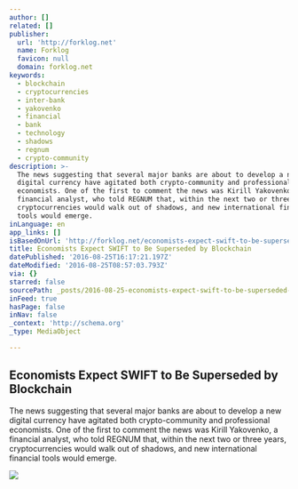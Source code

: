 ```yaml
---
author: []
related: []
publisher:
  url: 'http://forklog.net'
  name: Forklog
  favicon: null
  domain: forklog.net
keywords:
  - blockchain
  - cryptocurrencies
  - inter-bank
  - yakovenko
  - financial
  - bank
  - technology
  - shadows
  - regnum
  - crypto-community
description: >-
  The news suggesting that several major banks are about to develop a new
  digital currency have agitated both crypto-community and professional
  economists. One of the first to comment the news was Kirill Yakovenko, a
  financial analyst, who told REGNUM that, within the next two or three years,
  cryptocurrencies would walk out of shadows, and new international financial
  tools would emerge.
inLanguage: en
app_links: []
isBasedOnUrl: 'http://forklog.net/economists-expect-swift-to-be-superseded-by-blockchain/'
title: Economists Expect SWIFT to Be Superseded by Blockchain
datePublished: '2016-08-25T16:17:21.197Z'
dateModified: '2016-08-25T08:57:03.793Z'
via: {}
starred: false
sourcePath: _posts/2016-08-25-economists-expect-swift-to-be-superseded-by-blockchain.md
inFeed: true
hasPage: false
inNav: false
_context: 'http://schema.org'
_type: MediaObject

---
```

<article style=""><h1>Economists Expect SWIFT to Be Superseded by Blockchain</h1><p>The news suggesting that several major banks are about to develop a new digital currency have agitated both crypto-community and professional economists. One of the first to comment the news was Kirill Yakovenko, a financial analyst, who told REGNUM that, within the next two or three years, cryptocurrencies would walk out of shadows, and new international financial tools would emerge.</p><img src="http://forklog.net/wp-content/uploads/2016/08/blockchain01.png" /></article>